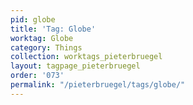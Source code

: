 ```yaml
---
pid: globe
title: 'Tag: Globe'
worktag: Globe
category: Things
collection: worktags_pieterbruegel
layout: tagpage_pieterbruegel
order: '073'
permalink: "/pieterbruegel/tags/globe/"
---
```


